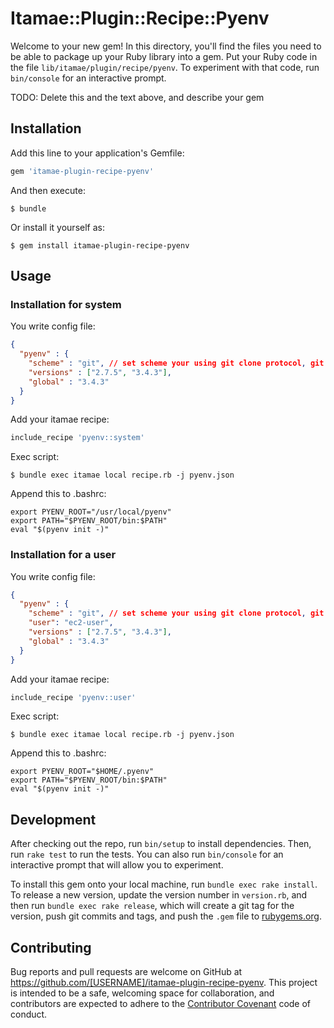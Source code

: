 # Itamae::Plugin::Recipe::Pyenv

Welcome to your new gem! In this directory, you'll find the files you need to be able to package up your Ruby library into a gem. Put your Ruby code in the file `lib/itamae/plugin/recipe/pyenv`. To experiment with that code, run `bin/console` for an interactive prompt.

TODO: Delete this and the text above, and describe your gem

## Installation

Add this line to your application's Gemfile:

```ruby
gem 'itamae-plugin-recipe-pyenv'
```

And then execute:

    $ bundle

Or install it yourself as:

    $ gem install itamae-plugin-recipe-pyenv

## Usage

### Installation for system

You write config file:

```json
{
  "pyenv" : {
    "scheme" : "git", // set scheme your using git clone protocol, git or https
    "versions" : ["2.7.5", "3.4.3"],
    "global" : "3.4.3"
  }
}
```

Add your itamae recipe:
```ruby
include_recipe 'pyenv::system'
```

Exec script:
```console
$ bundle exec itamae local recipe.rb -j pyenv.json
```

Append this to .bashrc:
```console
export PYENV_ROOT="/usr/local/pyenv"
export PATH="$PYENV_ROOT/bin:$PATH"
eval "$(pyenv init -)"
```

### Installation for a user

You write config file:

```json
{
  "pyenv" : {
    "scheme" : "git", // set scheme your using git clone protocol, git or https
    "user": "ec2-user",
    "versions" : ["2.7.5", "3.4.3"],
    "global" : "3.4.3"
  }
}
```

Add your itamae recipe:
```ruby
include_recipe 'pyenv::user'
```

Exec script:
```console
$ bundle exec itamae local recipe.rb -j pyenv.json
```

Append this to .bashrc:
```console
export PYENV_ROOT="$HOME/.pyenv"
export PATH="$PYENV_ROOT/bin:$PATH"
eval "$(pyenv init -)"
```


## Development

After checking out the repo, run `bin/setup` to install dependencies. Then, run `rake test` to run the tests. You can also run `bin/console` for an interactive prompt that will allow you to experiment.

To install this gem onto your local machine, run `bundle exec rake install`. To release a new version, update the version number in `version.rb`, and then run `bundle exec rake release`, which will create a git tag for the version, push git commits and tags, and push the `.gem` file to [rubygems.org](https://rubygems.org).

## Contributing

Bug reports and pull requests are welcome on GitHub at https://github.com/[USERNAME]/itamae-plugin-recipe-pyenv. This project is intended to be a safe, welcoming space for collaboration, and contributors are expected to adhere to the [Contributor Covenant](contributor-covenant.org) code of conduct.

